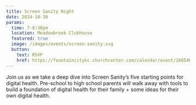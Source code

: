 ```yaml
---
title: Screen Sanity Night
date: 2024-10-30
params:
  time: 7-8:30pm
  location: Meadowbrook Clubhouse
  featured: true
  image: /images/events/screen-sanity.svg
  button:
    text: RSVP
    href: https://fountaincitykc.churchcenter.com/calendar/event/166546387
---
```


Join us as we take a deep dive into Screen Sanity’s five starting points for digital health. Pre-school to high school parents will walk away with tools to build a foundation of digital health for their family + some ideas for their own digital health.
